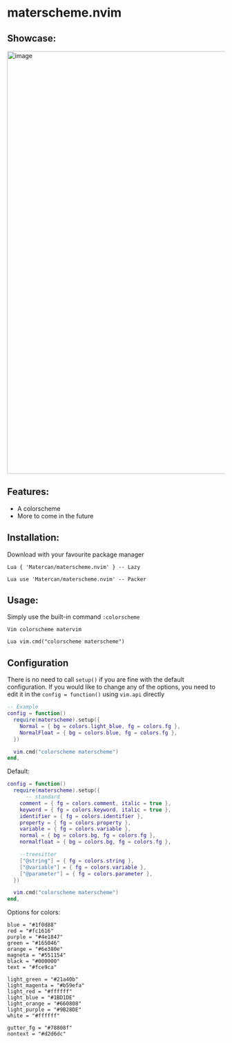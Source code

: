 # materscheme.nvim

## Showcase:
<img width="1871" height="977" alt="image" src="https://github.com/user-attachments/assets/bb91fc04-8cbb-467d-80f7-1c7470e86153" />



## Features:
- A colorscheme
- More to come in the future

## Installation:
Download with your favourite package manager

```Lua { 'Matercan/materscheme.nvim' } -- Lazy ```

```Lua use 'Matercan/materscheme.nvim' -- Packer ```

## Usage:
Simply use the built-in command ``:colorscheme``

```Vim colorscheme matervim ```

```Lua vim.cmd("colorscheme materscheme") ```

## Configuration
There is no need to call ``setup()`` if you are fine with the default configuration.
If you would like to change any of the options, you need to edit it in the ``config = function()`` using ``vim.api`` directly

```lua
-- Example
config = function()
  require(materscheme).setup({
    Normal = { bg = colors.light_blue, fg = colors.fg },
    NormalFloat = { bg = colors.blue, fg = colors.fg },
  })

  vim.cmd("colorscheme materscheme")
end,
```

Default:
```lua
config = function()
  require(materscheme).setup({
      -- standard
    comment = { fg = colors.comment, italic = true },
    keyword = { fg = colors.keyword, italic = true },
    identifier = { fg = colors.identifier },
    property = { fg = colors.property },
    variable = { fg = colors.variable },
    normal = { bg = colors.bg, fg = colors.fg },
    normalfloat = { bg = colors.bg, fg = colors.fg },

    --treesitter
    ["@string"] = { fg = colors.string },
    ["@variable"] = { fg = colors.variable },
    ["@parameter"] = { fg = colors.parameter },
  })

  vim.cmd("colorscheme materscheme")
end,
```

Options for colors:
```
blue = "#1f0d88"
red = "#fc1616"
purple = "#4e1847"
green = "#165046"
orange = "#6e380e"
magneta = "#551154"
black = "#000000"
text = "#fce9ca"

light_green = "#21a40b"
light_magenta = "#b59efa"
light_red = "#ffffff"
light_blue = "#1BD1DE"
light_orange = "#660808"
light_purple = "#9B28DE"
white = "#ffffff"

gutter_fg = "#78808f"
nontext = "#d2d6dc"
```
